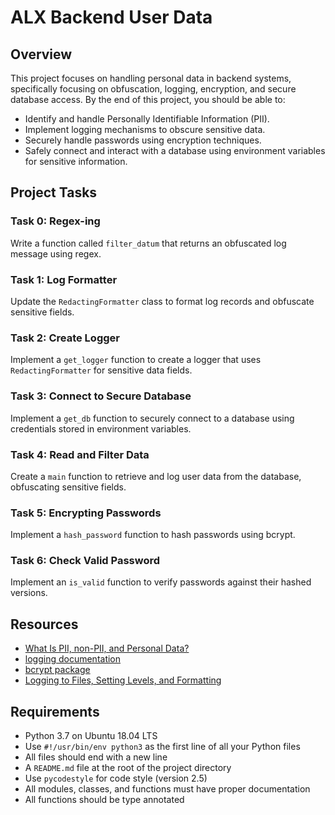 # ALX Backend User Data



## Overview
This project focuses on handling personal data in backend systems, specifically focusing on obfuscation, logging, encryption, and secure database access. By the end of this project, you should be able to:

- Identify and handle Personally Identifiable Information (PII).
- Implement logging mechanisms to obscure sensitive data.
- Securely handle passwords using encryption techniques.
- Safely connect and interact with a database using environment variables for sensitive information.

## Project Tasks

### Task 0: Regex-ing
Write a function called `filter_datum` that returns an obfuscated log message using regex.

### Task 1: Log Formatter
Update the `RedactingFormatter` class to format log records and obfuscate sensitive fields.

### Task 2: Create Logger
Implement a `get_logger` function to create a logger that uses `RedactingFormatter` for sensitive data fields.

### Task 3: Connect to Secure Database
Implement a `get_db` function to securely connect to a database using credentials stored in environment variables.

### Task 4: Read and Filter Data
Create a `main` function to retrieve and log user data from the database, obfuscating sensitive fields.

### Task 5: Encrypting Passwords
Implement a `hash_password` function to hash passwords using bcrypt.

### Task 6: Check Valid Password
Implement an `is_valid` function to verify passwords against their hashed versions.

## Resources
- [What Is PII, non-PII, and Personal Data?](https://link-to-resource)
- [logging documentation](https://docs.python.org/3/library/logging.html)
- [bcrypt package](https://pypi.org/project/bcrypt/)
- [Logging to Files, Setting Levels, and Formatting](https://realpython.com/python-logging/)

## Requirements
- Python 3.7 on Ubuntu 18.04 LTS
- Use `#!/usr/bin/env python3` as the first line of all your Python files
- All files should end with a new line
- A `README.md` file at the root of the project directory
- Use `pycodestyle` for code style (version 2.5)
- All modules, classes, and functions must have proper documentation
- All functions should be type annotated
